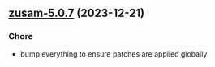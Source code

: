 

## [zusam-5.0.7](https://github.com/truecharts/charts/compare/zusam-5.0.6...zusam-5.0.7) (2023-12-21)

### Chore

- bump everything to ensure patches are applied globally
  
  